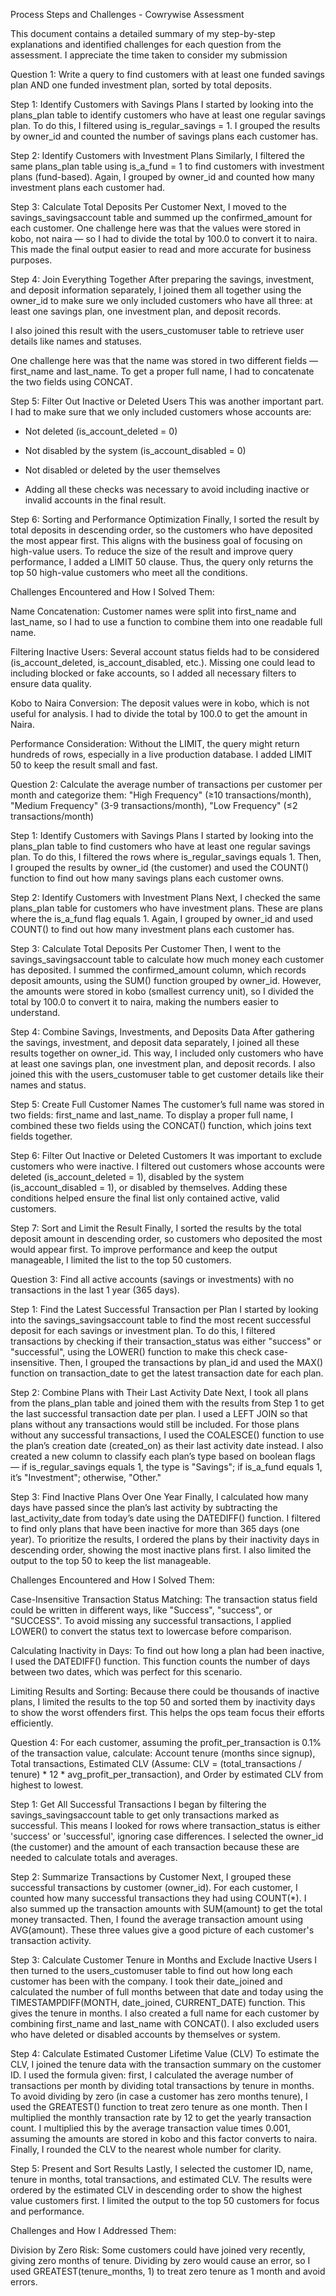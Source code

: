 Process Steps and Challenges - Cowrywise Assessment

This document contains a detailed summary of my step-by-step explanations and identified challenges for each question from the assessment. I appreciate the time taken to consider my submission

Question 1: Write a query to find customers with at least one funded savings plan AND one funded investment plan, sorted by total deposits.

Step 1: Identify Customers with Savings Plans
I started by looking into the plans_plan table to identify customers who have at least one regular savings plan. To do this, I filtered using is_regular_savings = 1. I grouped the results by owner_id and counted the number of savings plans each customer has.

Step 2: Identify Customers with Investment Plans
Similarly, I filtered the same plans_plan table using is_a_fund = 1 to find customers with investment plans (fund-based). Again, I grouped by owner_id and counted how many investment plans each customer had.

Step 3: Calculate Total Deposits Per Customer
Next, I moved to the savings_savingsaccount table and summed up the confirmed_amount for each customer. One challenge here was that the values were stored in kobo, not naira — so I had to divide the total by 100.0 to convert it to naira. This made the final output easier to read and more accurate for business purposes.

Step 4: Join Everything Together
After preparing the savings, investment, and deposit information separately, I joined them all together using the owner_id to make sure we only included customers who have all three: at least one savings plan, one investment plan, and deposit records.

I also joined this result with the users_customuser table to retrieve user details like names and statuses.

One challenge here was that the name was stored in two different fields — first_name and last_name. To get a proper full name, I had to concatenate the two fields using CONCAT.

Step 5: Filter Out Inactive or Deleted Users
This was another important part. I had to make sure that we only included customers whose accounts are:

- Not deleted (is_account_deleted = 0)

- Not disabled by the system (is_account_disabled = 0)

- Not disabled or deleted by the user themselves

- Adding all these checks was necessary to avoid including inactive or invalid accounts in the final result.

Step 6: Sorting and Performance Optimization
Finally, I sorted the result by total deposits in descending order, so the customers who have deposited the most appear first. This aligns with the business goal of focusing on high-value users. To reduce the size of the result and improve query performance, I added a LIMIT 50 clause. Thus, the query only returns the top 50 high-value customers who meet all the conditions.

Challenges Encountered and How I Solved Them:

Name Concatenation:
Customer names were split into first_name and last_name, so I had to use a function to combine them into one readable full name.

Filtering Inactive Users:
Several account status fields had to be considered (is_account_deleted, is_account_disabled, etc.). Missing one could lead to including blocked or fake accounts, so I added all necessary filters to ensure data quality.

Kobo to Naira Conversion:
The deposit values were in kobo, which is not useful for analysis. I had to divide the total by 100.0 to get the amount in Naira.

Performance Consideration:
Without the LIMIT, the query might return hundreds of rows, especially in a live production database. I added LIMIT 50 to keep the result small and fast.

Question 2: Calculate the average number of transactions per customer per month and categorize them: "High Frequency" (≥10 transactions/month), "Medium Frequency" (3-9 transactions/month), "Low Frequency" (≤2 transactions/month)

Step 1: Identify Customers with Savings Plans
I started by looking into the plans_plan table to find customers who have at least one regular savings plan. To do this, I filtered the rows where is_regular_savings equals 1. Then, I grouped the results by owner_id (the customer) and used the COUNT() function to find out how many savings plans each customer owns.

Step 2: Identify Customers with Investment Plans
Next, I checked the same plans_plan table for customers who have investment plans. These are plans where the is_a_fund flag equals 1. Again, I grouped by owner_id and used COUNT() to find out how many investment plans each customer has.

Step 3: Calculate Total Deposits Per Customer
Then, I went to the savings_savingsaccount table to calculate how much money each customer has deposited. I summed the confirmed_amount column, which records deposit amounts, using the SUM() function grouped by owner_id. However, the amounts were stored in kobo (smallest currency unit), so I divided the total by 100.0 to convert it to naira, making the numbers easier to understand.

Step 4: Combine Savings, Investments, and Deposits Data
After gathering the savings, investment, and deposit data separately, I joined all these results together on owner_id. This way, I included only customers who have at least one savings plan, one investment plan, and deposit records. I also joined this with the users_customuser table to get customer details like their names and status.

Step 5: Create Full Customer Names
The customer’s full name was stored in two fields: first_name and last_name. To display a proper full name, I combined these two fields using the CONCAT() function, which joins text fields together.

Step 6: Filter Out Inactive or Deleted Customers
It was important to exclude customers who were inactive. I filtered out customers whose accounts were deleted (is_account_deleted = 1), disabled by the system (is_account_disabled = 1), or disabled by themselves. Adding these conditions helped ensure the final list only contained active, valid customers.

Step 7: Sort and Limit the Result
Finally, I sorted the results by the total deposit amount in descending order, so customers who deposited the most would appear first. To improve performance and keep the output manageable, I limited the list to the top 50 customers.

Question 3: Find all active accounts (savings or investments) with no transactions in the last 1 year (365 days).

Step 1: Find the Latest Successful Transaction per Plan
I started by looking into the savings_savingsaccount table to find the most recent successful deposit for each savings or investment plan. To do this, I filtered transactions by checking if their transaction_status was either "success" or "successful", using the LOWER() function to make this check case-insensitive. Then, I grouped the transactions by plan_id and used the MAX() function on transaction_date to get the latest transaction date for each plan.

Step 2: Combine Plans with Their Last Activity Date
Next, I took all plans from the plans_plan table and joined them with the results from Step 1 to get the last successful transaction date per plan. I used a LEFT JOIN so that plans without any transactions would still be included. For those plans without any successful transactions, I used the COALESCE() function to use the plan’s creation date (created_on) as their last activity date instead. I also created a new column to classify each plan’s type based on boolean flags — if is_regular_savings equals 1, the type is "Savings"; if is_a_fund equals 1, it’s "Investment"; otherwise, "Other."

Step 3: Find Inactive Plans Over One Year
Finally, I calculated how many days have passed since the plan’s last activity by subtracting the last_activity_date from today’s date using the DATEDIFF() function. I filtered to find only plans that have been inactive for more than 365 days (one year). To prioritize the results, I ordered the plans by their inactivity days in descending order, showing the most inactive plans first. I also limited the output to the top 50 to keep the list manageable.

Challenges Encountered and How I Solved Them:

Case-Insensitive Transaction Status Matching:
The transaction status field could be written in different ways, like "Success", "success", or "SUCCESS". To avoid missing any successful transactions, I applied LOWER() to convert the status text to lowercase before comparison.

Calculating Inactivity in Days:
To find out how long a plan had been inactive, I used the DATEDIFF() function. This function counts the number of days between two dates, which was perfect for this scenario.

Limiting Results and Sorting:
Because there could be thousands of inactive plans, I limited the results to the top 50 and sorted them by inactivity days to show the worst offenders first. This helps the ops team focus their efforts efficiently.


Question 4: For each customer, assuming the profit_per_transaction is 0.1% of the transaction value, calculate: Account tenure (months since signup), Total transactions, Estimated CLV (Assume: CLV = (total_transactions / tenure) * 12 * avg_profit_per_transaction), and Order by estimated CLV from highest to lowest.


Step 1: Get All Successful Transactions
I began by filtering the savings_savingsaccount table to get only transactions marked as successful. This means I looked for rows where transaction_status is either 'success' or 'successful', ignoring case differences. I selected the owner_id (the customer) and the amount of each transaction because these are needed to calculate totals and averages.

Step 2: Summarize Transactions by Customer
Next, I grouped these successful transactions by customer (owner_id). For each customer, I counted how many successful transactions they had using COUNT(*). I also summed up the transaction amounts with SUM(amount) to get the total money transacted. Then, I found the average transaction amount using AVG(amount). These three values give a good picture of each customer's transaction activity.

Step 3: Calculate Customer Tenure in Months and Exclude Inactive Users
I then turned to the users_customuser table to find out how long each customer has been with the company. I took their date_joined and calculated the number of full months between that date and today using the TIMESTAMPDIFF(MONTH, date_joined, CURRENT_DATE) function. This gives the tenure in months. I also created a full name for each customer by combining first_name and last_name with CONCAT(). I also excluded users who have deleted or disabled accounts by themselves or system.

Step 4: Calculate Estimated Customer Lifetime Value (CLV)
To estimate the CLV, I joined the tenure data with the transaction summary on the customer ID. I used the formula given: first, I calculated the average number of transactions per month by dividing total transactions by tenure in months. To avoid dividing by zero (in case a customer has zero months tenure), I used the GREATEST() function to treat zero tenure as one month. Then I multiplied the monthly transaction rate by 12 to get the yearly transaction count. I multiplied this by the average transaction value times 0.001, assuming the amounts are stored in kobo and this factor converts to naira. Finally, I rounded the CLV to the nearest whole number for clarity.

Step 5: Present and Sort Results
Lastly, I selected the customer ID, name, tenure in months, total transactions, and estimated CLV. The results were ordered by the estimated CLV in descending order to show the highest value customers first. I limited the output to the top 50 customers for focus and performance.

Challenges and How I Addressed Them:

Division by Zero Risk:
Some customers could have joined very recently, giving zero months of tenure. Dividing by zero would cause an error, so I used GREATEST(tenure_months, 1) to treat zero tenure as 1 month and avoid errors.


